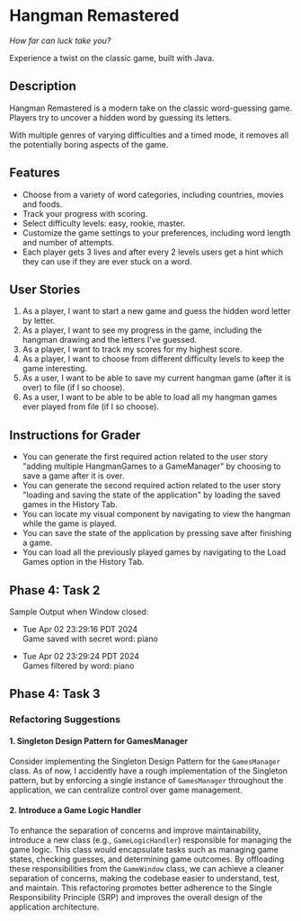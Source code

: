 # Hangman Remastered

_How far can luck take you?_

Experience a twist on the classic game, built with Java.

## Description

Hangman Remastered is a modern take on the classic word-guessing game. Players try to uncover a hidden word by guessing its letters.

With multiple genres of varying difficulties and a timed mode, it removes all the potentially boring aspects of the game.

## Features

- Choose from a variety of word categories, including countries, movies and foods.
- Track your progress with scoring.
- Select difficulty levels: easy, rookie, master.
- Customize the game settings to your preferences, including word length and number of attempts.
- Each player gets 3 lives and after every 2 levels users get a hint which they can use if they are ever stuck on a word.

## User Stories

1. As a player, I want to start a new game and guess the hidden word letter by letter.
2. As a player, I want to see my progress in the game, including the hangman drawing and the letters I've guessed.
3. As a player, I want to track my scores for my highest score.
4. As a player, I want to choose from different difficulty levels to keep the game interesting.
5. As a user, I want to be able to save my current hangman game (after it is over) to file (if I so choose).
6. As a user, I want to be able to be able to load all my hangman games ever played from file (if I so choose).

## Instructions for Grader

- You can generate the first required action related to the user story "adding multiple HangmanGames to a GameManager" by choosing to save a game after it is over.
- You can generate the second required action related to the user story "loading and saving the state of the application" by loading the saved games in the History Tab.
- You can locate my visual component by navigating to view the hangman while the game is played.
- You can save the state of the application by pressing save after finishing a game.
- You can load all the previously played games by navigating to the Load Games option in the History Tab.

## Phase 4: Task 2

Sample Output when Window closed:

- Tue Apr 02 23:29:16 PDT 2024 </br>
  Game saved with secret word: piano

- Tue Apr 02 23:29:24 PDT 2024 </br>
  Games filtered by word: piano

## Phase 4: Task 3

### Refactoring Suggestions

#### 1. Singleton Design Pattern for GamesManager

Consider implementing the Singleton Design Pattern for the `GamesManager` class. As of now, I accidently have a rough implementation of the Singleton pattern, but by enforcing a single instance of `GamesManager` throughout the application, we can centralize control over game management.

#### 2. Introduce a Game Logic Handler

To enhance the separation of concerns and improve maintainability, introduce a new class (e.g., `GameLogicHandler`) responsible for managing the game logic. This class would encapsulate tasks such as managing game states, checking guesses, and determining game outcomes. By offloading these responsibilities from the `GameWindow` class, we can achieve a cleaner separation of concerns, making the codebase easier to understand, test, and maintain. This refactoring promotes better adherence to the Single Responsibility Principle (SRP) and improves the overall design of the application architecture.
